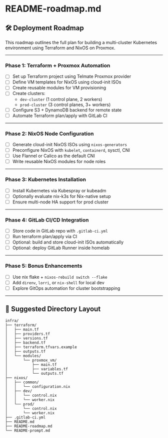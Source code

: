 # README-roadmap.md

## 🛠️ Deployment Roadmap

This roadmap outlines the full plan for building a multi-cluster Kubernetes environment using Terraform and NixOS on Proxmox.

---

### **Phase 1: Terraform + Proxmox Automation**

- [ ] Set up Terraform project using Telmate Proxmox provider
- [ ] Define VM templates for NixOS using cloud-init ISOs
- [ ] Create reusable modules for VM provisioning
- [ ] Create clusters:
  - `dev-cluster` (1 control plane, 2 workers)
  - `prod-cluster` (3 control planes, 3+ workers)
- [ ] Configure S3 + DynamoDB backend for remote state
- [ ] Automate Terraform plan/apply with GitLab CI

---

### **Phase 2: NixOS Node Configuration**

- [ ] Generate cloud-init NixOS ISOs using `nixos-generators`
- [ ] Preconfigure NixOS with `kubelet`, `containerd`, sysctl, CNI
- [ ] Use Flannel or Calico as the default CNI
- [ ] Write reusable NixOS modules for node roles

---

### **Phase 3: Kubernetes Installation**

- [ ] Install Kubernetes via Kubespray or kubeadm
- [ ] Optionally evaluate nix-k3s for Nix-native setup
- [ ] Ensure multi-node HA support for prod cluster

---

### **Phase 4: GitLab CI/CD Integration**

- [ ] Store code in GitLab repo with `.gitlab-ci.yml`
- [ ] Run terraform plan/apply via CI
- [ ] Optional: build and store cloud-init ISOs automatically
- [ ] Optional: deploy GitLab Runner inside homelab

---

### **Phase 5: Bonus Enhancements**

- [ ] Use nix flake + `nixos-rebuild switch --flake`
- [ ] Add `direnv`, `lorri`, or `nix-shell` for local dev
- [ ] Explore GitOps automation for cluster bootstrapping

---

## 📁 Suggested Directory Layout

```
infra/
├── terraform/
│   ├── main.tf
│   ├── providers.tf
│   ├── versions.tf
│   ├── backend.tf
│   ├── terraform.tfvars.example
│   ├── outputs.tf
│   └── modules/
│       └── proxmox_vm/
│           ├── main.tf
│           ├── variables.tf
│           └── outputs.tf
├── nixos/
│   ├── common/
│   │   └── configuration.nix
│   ├── dev/
│   │   └── control.nix
│   │   └── worker.nix
│   └── prod/
│       └── control.nix
│       └── worker.nix
├── .gitlab-ci.yml
├── README.md
├── README-roadmap.md
└── README-prompt.md
```
